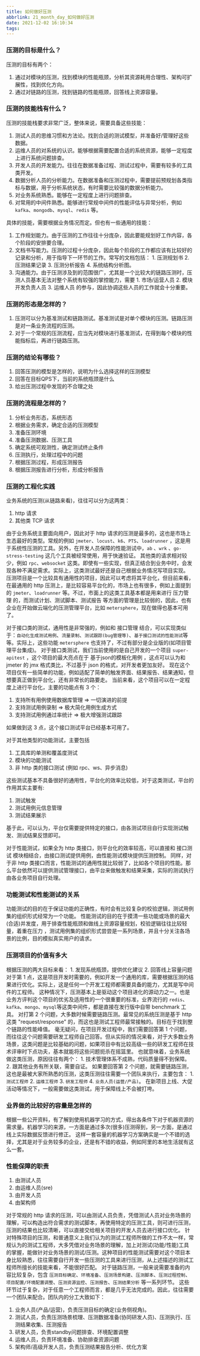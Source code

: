 ```yaml
---
title: 如何做好压测
abbrlink: 21_month_day_如何做好压测
date: 2021-12-02 16:10:34
tags:
---
```

### 压测的目标是什么？
压测的目标有两个：
1. 通过对模块的压测，找到模块的性能瓶颈，分析其资源耗用合理性、架构可扩展性，找到优化方向。
2. 通过对链路的压测，找到链路的性能瓶颈，回答线上资源容量。

### 压测的技能栈有什么？
压测的技能栈要求非常广泛，整体来说，需要具备这些技能：
1. 测试人员的思维习惯和方法论。找到合适的测试模型，并准备好/管理好这些数据。
2. 运维人员的对系统的认识。能够根据需要配置合适的系统资源，能够一定程度上进行系统问题排查。
3. 开发人员的开发能力。往往在数据准备过程、测试过程中，需要有较多的工具类开发。
4. 数据分析人员的分析能力。在数据准备和压测过程中，需要提前预规划各类指标与数据，用于分析系统状态，有时需要比较强的数据分析能力。
5. 对业务系统熟悉。能够在一定程度上进行问题排查。
6. 对常用的中间件熟悉。能够进行常规中间件的性能评估与异常分析，例如 `kafka`、`mongodb`、`mysql`、`redis` 等。

具体的技能，需要根据业务情况而定。但也有一些通用的技能：
1. 工作规划能力。由于压测的工作往往十分庞杂，因此要能规划好工作内容，各个阶段的安排要合理。
2. 文档书写能力。压测的过程十分庞杂，因此每个阶段的工作都应该有比较好的记录和分析，用于指导下一环节的工作。常写的文档包括： 1.  压测规划书  2. 压测结果记录   3. 压测分析报告  4. 系统结构分析图。
3. 沟通能力。由于压测涉及到的范围很广，尤其是一个比较大的链路压测时，压测人员基本无法对整个系统有较强的掌控能力，需要 1. 市场/运营人员  2. 模块开发负责人员  3. 运维人员  的参与，因此协调这些人员的工作就会十分重要。


### 压测的形态是怎样的？
1. 压测可以分为基准测试和链路测试。基准测试是对单个模块的压测。链路压测是对一条业务流程的压测。
2. 对于一个常规的压测流程，应当先对模块进行基准测试，在得到每个模块的性能指标后，再进行链路压测。


### 压测的结论有哪些？
1. 回答压测的模型是怎样的，说明为什么选择这样的压测模型
2. 回答在目标QPS下，当前的系统瓶颈是什么
3. 给出压测过程中发现的不合理之处

### 压测的流程是怎样的？
1. 分析业务形态，系统形态
2. 根据业务需求，确定合适的压测模型
3. 准备压测环境
4. 准备压测数据、压测工具
5. 确定系统可观测性，确定测试终止条件
6. 压测执行，处理过程中的问题
7. 根据压测过程，形成压测报告
8. 根据压测报告进行分析，形成分析报告

### 压测的工程化实践
业务系统的压测(从链路来看)，往往可以分为这两类：
1. http 请求
2. 其他类 TCP 请求

由于业务系统主要面向用户，因此对于 http 请求的压测是最多的，这也是市场上生态最好的类型。常规的例如 `jmeter`、`locust`、`k6`、`PTS`、`loadrunner` ，这是用于系统性压测的工具。另外，在开发人员保障的性能测试中，`ab` 、`wrk` 、`go-stress-testing`  这几个工具被经常使用，用于快速验证。
其他类的请求相对较少，例如 `rpc`、`websocket` 这类。即使有一些实现，但真正结合到业务中时，会发现各种不满足需求。实际上，这类测试最好还是自己根据业务情况写项目实现。
压测项目是一个比较具有通用性的项目，因此可以考虑将其平台化，但目前来看，在最通用的 http 压测上，是比较容易平台化的，市场上也有很多，例如上面提到的 `jmeter`、`loadrunner` 等。不过，市面上的这类工具基本都是用来进行 压力管理 的，而测试计划、测试脚本、测试报告 等方面的管理是比较弱的，因此，也有企业在开始做云端化的压测管理平台，比如 `metersphere`，现在做得也基本可用了。

对于接口类的测试，通用性是非常强的，例如和 接口管理 结合，可以实现类似于：`自动化生成测试用例`、`流量录制`、`测试跟踪(bug管理等)`、`基于接口测试的性能测试`等等。实际上，这些功能 `metersphere` 也支持了，不过有部分是企业版的(如项目管理平台集成)。
对于接口类测试，我们当前使用的是自己开发的一个项目 `super-apitest` ，这个项目的最大亮点在于 基于json的模板化用例 ，这点可以认为和 jmeter 的 jmx 格式类比，不过基于 json 的格式，对开发者更加友好。
现在这个项目仅有一些简单的功能，例如适配了简单的触发界面、结果报告、结果通知，但想要真正做到平台化，还有非常长的路要走。
当前来看，这个项目可以在一定程度上进行平台化，主要的功能点有 3 个：
1. 支持所有用例使用数据库管理 => 一切演进的前提
2. 支持测试用例录制 => 极大简化用例生成方式
3. 支持测试用例通过率统计 => 极大增强测试跟踪

如果做到这 3 点，这个接口测试平台已经基本可用了。

对于其他类型的功能测试，主要包括
1. 工具库的单测和覆盖度测试
2. 模块的功能测试
3. 非 http 类的接口测试 (例如 rpc、ws、异步消息)

这些测试基本不具备很好的通用性，平台化的效率比较低，对于这类测试，平台的作用其实主要有:
1. 测试触发
2. 测试用例元信息管理
3. 测试结果展示

基于此，可以认为，平台仅需要提供特定的接口，由各测试项目自行实现测试触发、测试结果反馈即可。

对于性能测试，如果全为 http 类接口，则平台化的效率较高，可以直接和 接口测试 模块相结合，由接口测试提供用例，由性能测试模块提供压测控制。
同样，对于非 http 类接口而言，性能测试的通用性就比较弱了，比如各个项目的性能。那么平台依然可以提供测试管理接口，由平台来做触发和结果采集，实际的测试执行由各业务项目自行处理。

### 功能测试和性能测试的关系
功能测试的目的在于保证功能的正确性，有时会有比较复杂的校验逻辑，测试用例集的组织形式经常为一个功能。
性能测试的目的在于摸清一些功能或场景的最大(合适)并发度，用于排查性能瓶颈和做线上资源容量规划，校验逻辑往往比较轻量，着重在压力 ，测试用例集的组织形式尝尝是一系列场景，并且十分关注各场景的比例，目的模拟真实用户的请求。


### 压测项目的价值有多大
根据压测的两大目标来看： 1. 发现系统瓶颈，提供优化建议  2. 回答线上容量问题
对于第 1 点，这是项目开发时需要的，例如开发一个通用的库，需要根据压测的结果进行优化。实际上，这是任何一个开发工程师都需要具备的能力，尤其是写中间件的工程师。
这种情况下，压测基本上是驱动这个项目进化的源动力之一。也是业务方评判这个项目的优劣及适用性的一个很重要的标准，业界流行的 `redis`、`kafka`、`mongo`、`mysql`等这类中间件，都是直接在发行版中自带 benchmark 工具。
对打第 2 个问题，大多数时候需要链路压测。最常见的系统压测是基于 http 这类 "request/response" 的，而这也是测试工程师最常接触的。目标在于找到整个链路的性能峰值。
毫无疑问，在项目开发过程中，我们需要回答第 1 个问题，而往往这个问题需要研发工程师自己回答。但从实际的情况来看，对于大多数业务场景，这类问题是比较基础的问题，如果项目中有比较高级一些的研发工程师在技术评审时下点功夫，基本就能将这些问题扼杀在摇篮里。
也就意味着，业务系统做这类压测，原因往往有两个： 1. 技术管理体系不成熟，代码质量得不到保障。 2. 跟其他业务有所关联，需要自证。
如果要回答第 2 个问题，就需要链路压测，这也是最被大家所熟悉的压测，这类压测往往需要一个团队来执行，主要包含： 1. `测试工程师`  2. `运维工程师`  3. `研发工程师`  4. `业务人员(运营/产品)`。 在新项目上线、大促活动等情况下，一般需要做这类测试，用于保障线上不会被打垮。

### 业界做的比较好的容量是怎样的
根据一些公开资料，有了解到使用机器学习的方式，得出各条件下对于机器资源的需求量。机器学习的来源，一方面是通过多次(很多)压测得到，另一方面，是通过线上实际数据反馈进行修正。
这样一套容量的机器学习方案确实是一个不错的选择，尤其是对于业务较多的企业，还是有不错的收益，例如阿里的本地生活就有这么一套。


### 性能保障的职责
1. 由测试人员
2. 由运维人员(sre)
3. 由开发人员
4. 由架构师

对于常规的 http 请求的压测，可以由测试人员负责，凭借测试人员对业务场景的理解，可以构造出符合需求的测试脚本，再使用特定的压测工具，则可进行压测，压测的结果也比较清晰，可以直接交给相关项目的开发人员去进行接口优化。
针对特殊项目的压测，和普通意义上我们认为的测试工程师所做的工作不太一样，常规认为的测试工程师，大多凭借对业务场景的理解，加上对测试(功能/性能)工具的掌握，能做针对业务场景的测试/压测。这种项目的性能测试需要对这个项目本身比较熟悉，往往需要自行开发一些压测的工具来进行压测，从上述描述的测试工程师所擅长的技能来看，不能很好匹配。
对于链路压测，一般来说需要准备的内容比较复杂，包含 `压测目标确定`、`环境准备`、`压测场景构建`、`压测脚本`、`压测过程控制`、`项目配置/环境配置调整`、`压测资源监控`、`压测报告`、`压测结果分析` 等一系列环节。
这些环节过于复杂，对于任意一个工程师而言，都是几乎无法完成的。因此，往往需要一个团队来配合。团队内的分工大致如下：
1. 业务人员(产品/运营)，负责压测目标的确定(业务侧视角)。
2. 测试人员，负责压测场景梳理、压测数据准备(协同研发人员)、压测执行、压测结果收集、压测报告
3. 研发人员，负责standby问题排查、环境配置调整
4. 运维人员，负责环境准备、协助排查资源问题
5. 架构师/高级开发人员，负责压测结果报告分析、优化方案

